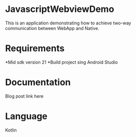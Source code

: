 # JavascriptWebviewDemo

This is an application demonstrating how to achieve two-way communication between WebApp and Native.

# Requirements

*Mid sdk version 21
*Build project sing Android Studio

# Documentation

Blog post link here

# Language

Kotlin



